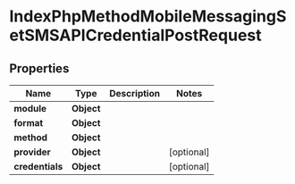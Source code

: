 

# IndexPhpMethodMobileMessagingSetSMSAPICredentialPostRequest


## Properties

| Name | Type | Description | Notes |
|------------ | ------------- | ------------- | -------------|
|**module** | **Object** |  |  |
|**format** | **Object** |  |  |
|**method** | **Object** |  |  |
|**provider** | **Object** |  |  [optional] |
|**credentials** | **Object** |  |  [optional] |



